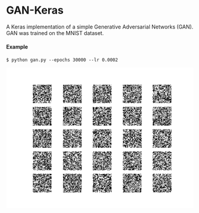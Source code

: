 # GAN-Keras
A Keras implementation of a simple Generative Adversarial Networks (GAN). GAN was trained on the MNIST dataset.

#### Example
```
$ python gan.py --epochs 30000 --lr 0.0002
```
<p align="center">
    <img src="https://github.com/alnasli/GAN-Keras/blob/master/mnist_gan.gif" width="640"\>
</p>
